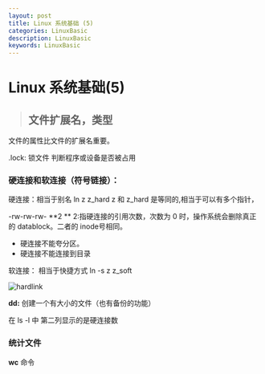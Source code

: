 ```yaml
---
layout: post
title: Linux 系统基础 (5)
categories: LinuxBasic
description: LinuxBasic
keywords: LinuxBasic
---
```


# Linux 系统基础(5)

> ## 文件扩展名，类型

文件的属性比文件的扩展名重要。

.lock: 锁文件 判断程序或设备是否被占用



### 硬连接和软连接（符号链接）：

硬连接：相当于别名 ln   z   z_hard   z 和 z_hard 是等同的,相当于可以有多个指针，

 -rw-rw-rw- **2 ** 2:指硬连接的引用次数，次数为 0 时，操作系统会删除真正的 datablock。二者的 inode号相同。

- 硬连接不能夸分区。
- 硬连接不能连接到目录

软连接： 相当于快捷方式  ln  -s    z     z_soft 



![hardlink](/Users/peiyulin/Documents/pylSER.github.io/images/posts/linux/hardlink.png)



**dd:**  创建一个有大小的文件（也有备份的功能）

在 ls -l 中 第二列显示的是硬连接数 

 

### 统计文件

**wc** 命令









